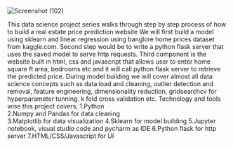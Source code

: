 ![Screenshot (102)](https://github.com/user-attachments/assets/5c342509-375a-4dc2-a5ad-3b1a9179f33b)

This data science project series walks through step by step process of how to build a real estate price prediction website
We will first build a model using sklearn and linear regression using banglore home prices dataset from kaggle.com. Second step would be to write a python flask server that uses the saved model to serve http requests. Third component is the website built in html, css and javascript that allows user to enter home square ft area, bedrooms etc and it will call python flask server to retrieve the predicted price.
During model building we will cover almost all data science concepts such as data load and cleaning, outlier detection and removal, feature engineering, dimensionality reduction, gridsearchcv for hyperparameter tunning, k fold cross validation etc.
Technology and tools wise this project covers,
1.Python</br>
2.Numpy and Pandas for data cleaning</br>
3.Matplotlib for data visualization
4.Sklearn for model building
5.Jupyter notebook, visual studio code and pycharm as IDE
6.Python flask for http server
7.HTML/CSS/Javascript for UI
